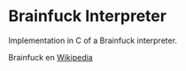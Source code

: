 # Brainfuck Interpreter
Implementation in C of a Brainfuck interpreter.

Brainfuck en [Wikipedia](https://en.wikipedia.org/wiki/Brainfuck)
